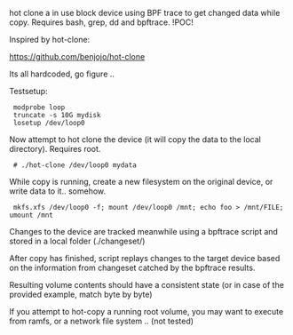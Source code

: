 hot clone a in use block device using BPF trace to get changed data
while copy. Requires bash, grep, dd and bpftrace. !POC!

Inspired by hot-clone:

 https://github.com/benjojo/hot-clone

Its all hardcoded, go figure ..

Testsetup:
```
 modprobe loop
 truncate -s 10G mydisk
 losetup /dev/loop0
```

Now attempt to hot clone the device (it will copy the data to the local directory).
Requires root.

```
 # ./hot-clone /dev/loop0 mydata
```
 
While copy is running, create a new filesystem on the original device, or write
data to it.. somehow.

```
 mkfs.xfs /dev/loop0 -f; mount /dev/loop0 /mnt; echo foo > /mnt/FILE; umount /mnt
```

Changes to the device are tracked meanwhile using a bpftrace script and stored
in a local folder (./changeset/)

After copy has finished, script replays changes to the target device based
on the information from changeset catched by the bpftrace results.

Resulting volume contents should have a consistent state (or in case of the
provided example, match byte by byte)

If you attempt to hot-copy a running root volume, you may want to execute
from ramfs, or a network file system .. (not tested)
